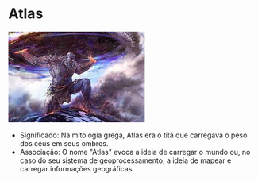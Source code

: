 # Atlas

![atlas.jpeg](atlas.jpeg)

- Significado: Na mitologia grega, Atlas era o titã que carregava o peso dos céus em seus ombros.
- Associação: O nome "Atlas" evoca a ideia de carregar o mundo ou, no caso do seu sistema de geoprocessamento, a ideia de mapear e carregar informações geográficas.



